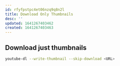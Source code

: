 ```yaml
---
id: rfyfpstpc4et06nzq9q8n2l
title: Download Only Thumbnails
desc: ''
updated: 1641267403462
created: 1641267403463
---
```



## Download just thumbnails

```bash
youtube-dl --write-thumbnail --skip-download <URL>
```
